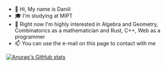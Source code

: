 - 👋 Hi, My name is Daniil
- :mortar_board: I'm studying at MIPT
- 🌱 Right now I'm highly interested in Algebra and Geometry, Combinatorics as a mathematician and Rust, C++, Web as a programmer
- 📫 You can use the e-mail on this page to contact with me

[![Anurag's GitHub stats](https://github-readme-stats.vercel.app/api?username=DanMax03&show_icons=true&theme=tokyonight)](https://github.com/anuraghazra/github-readme-stats)

<!---
DanMax03/DanMax03 is a ✨ special ✨ repository because its `README.md` (this file) appears on your GitHub profile.
You can click the Preview link to take a look at your changes.
--->
